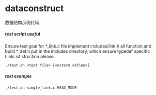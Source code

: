 # dataconstruct
数据结构示例代码

##### test script useful
Ensure test goal for *_link.c file implement includes/link.h all function,and build *_def.h put in the includes directory, which ensure typedef specific LinkList struction please.
```shell
./test.sh <test file> [<extern define>]
```
##### test example
```shell
./test.sh single_link.c HEAD_MODE
```
